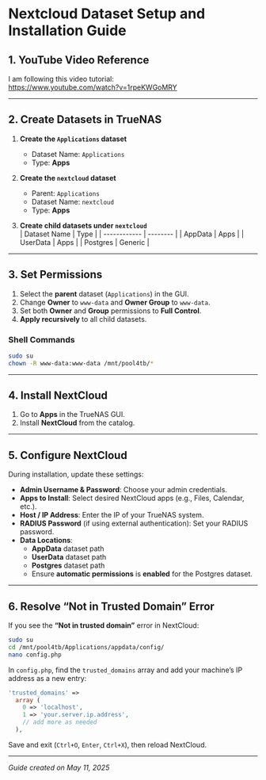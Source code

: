 # Nextcloud Dataset Setup and Installation Guide

## 1. YouTube Video Reference
I am following this video tutorial:  
https://www.youtube.com/watch?v=1rpeKWGoMRY

---

## 2. Create Datasets in TrueNAS

1. **Create the `Applications` dataset**  
   - Dataset Name: `Applications`  
   - Type: **Apps**

2. **Create the `nextcloud` dataset**  
   - Parent: `Applications`  
   - Dataset Name: `nextcloud`  
   - Type: **Apps**

3. **Create child datasets under `nextcloud`**  
   | Dataset Name | Type     |
   | ------------ | -------- |
   | AppData      | Apps     |
   | UserData     | Apps     |
   | Postgres     | Generic  |

---

## 3. Set Permissions

1. Select the **parent** dataset (`Applications`) in the GUI.
2. Change **Owner** to `www-data` and **Owner Group** to `www-data`.
3. Set both **Owner** and **Group** permissions to **Full Control**.
4. **Apply recursively** to all child datasets.

### Shell Commands
```bash
sudo su
chown -R www-data:www-data /mnt/pool4tb/*
```

---

## 4. Install NextCloud

1. Go to **Apps** in the TrueNAS GUI.
2. Install **NextCloud** from the catalog.

---

## 5. Configure NextCloud

During installation, update these settings:

- **Admin Username & Password**: Choose your admin credentials.
- **Apps to Install**: Select desired NextCloud apps (e.g., Files, Calendar, etc.).
- **Host / IP Address**: Enter the IP of your TrueNAS system.
- **RADIUS Password** (if using external authentication): Set your RADIUS password.
- **Data Locations**:  
  - **AppData** dataset path  
  - **UserData** dataset path  
  - **Postgres** dataset path  
  - Ensure **automatic permissions** is **enabled** for the Postgres dataset.

---

## 6. Resolve “Not in Trusted Domain” Error

If you see the **“Not in trusted domain”** error in NextCloud:

```bash
sudo su
cd /mnt/pool4tb/Applications/appdata/config/
nano config.php
```

In `config.php`, find the `trusted_domains` array and add your machine’s IP address as a new entry:

```php
'trusted_domains' =>
  array (
    0 => 'localhost',
    1 => 'your.server.ip.address',
    // add more as needed
  ),
```

Save and exit (`Ctrl+O`, `Enter`, `Ctrl+X`), then reload NextCloud.

---

*Guide created on May 11, 2025*
